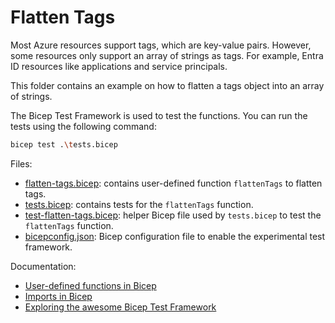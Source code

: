 # Flatten Tags

Most Azure resources support tags, which are key-value pairs. 
However, some resources only support an array of strings as tags.
For example, Entra ID resources like applications and service principals.

This folder contains an example on how to flatten a tags object into an array of strings.

The Bicep Test Framework is used to test the functions. You can run the tests using the following command:

```bash
bicep test .\tests.bicep
```

Files:
- [flatten-tags.bicep](./flatten-tags.bicep): contains user-defined function `flattenTags` to flatten tags.
- [tests.bicep](./tests.bicep): contains tests for the `flattenTags` function.
- [test-flatten-tags.bicep](./test-flatten-tags.bicep): helper Bicep file used by `tests.bicep` to test the `flattenTags` function.
- [bicepconfig.json](./bicepconfig.json): Bicep configuration file to enable the experimental test framework.

Documentation:
- [User-defined functions in Bicep](https://learn.microsoft.com/en-us/azure/azure-resource-manager/bicep/user-defined-functions)
- [Imports in Bicep](https://learn.microsoft.com/en-us/azure/azure-resource-manager/bicep/bicep-import)
- [Exploring the awesome Bicep Test Framework](https://rios.engineer/exploring-the-bicep-test-framework-%F0%9F%A7%AA/)
